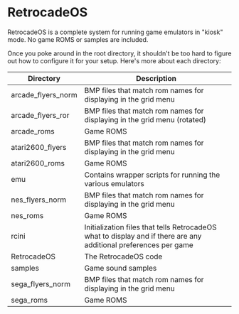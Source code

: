 # RetrocadeOS

RetrocadeOS is a complete system for running game emulators in "kiosk" mode. No game ROMS or samples are included.

Once you poke around in the root directory, it shouldn't be too hard to figure out how to configure it for your setup. Here's more about each directory:

|Directory             |Description                                                        |
|----------------------|-------------------------------------------------------------------|
|arcade\_flyers\_norm  |BMP files that match rom names for displaying in the grid menu|
|arcade\_flyers\_ror   |BMP files that match rom names for displaying in the grid menu (rotated)|
|arcade\_roms          |Game ROMS|
|atari2600\_flyers     |BMP files that match rom names for displaying in the grid menu|
|atari2600\_roms       |Game ROMS|
|emu                   |Contains wrapper scripts for running the various emulators|
|nes\_flyers\_norm     |BMP files that match rom names for displaying in the grid menu|
|nes\_roms             |Game ROMS|
|rcini                 |Initialization files that tells RetrocadeOS what to display and if there are any additional preferences per game|
|RetrocadeOS           |The RetrocadeOS code|
|samples               |Game sound samples|
|sega\_flyers\_norm    |BMP files that match rom names for displaying in the grid menu|
|sega\_roms            |Game ROMS|
